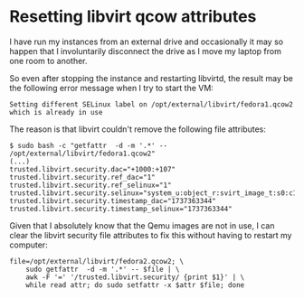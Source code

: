 # Resetting libvirt qcow attributes

I have run my instances from an external drive and occasionally it may so happen that I involuntarily disconnect the drive
as I move my laptop from one room to another.

So even after stopping the instance and restarting libvirtd, the result may be the following error message when I try
to start the VM:

```
Setting different SELinux label on /opt/external/libvirt/fedora1.qcow2 which is already in use
```

The reason is that libvirt couldn't remove the following file attributes:

```
$ sudo bash -c "getfattr  -d -m '.*' -- /opt/external/libvirt/fedora1.qcow2"
(...)
trusted.libvirt.security.dac="+1000:+107"
trusted.libvirt.security.ref_dac="1"
trusted.libvirt.security.ref_selinux="1"
trusted.libvirt.security.selinux="system_u:object_r:svirt_image_t:s0:c18,c447"
trusted.libvirt.security.timestamp_dac="1737363344"
trusted.libvirt.security.timestamp_selinux="1737363344"
```

Given that I absolutely know that the Qemu images are not in use, I can clear the libvirt security file attributes to
fix this without having to restart my computer:

```
file=/opt/external/libvirt/fedora2.qcow2; \
    sudo getfattr  -d -m '.*' -- $file | \
    awk -F '=' '/trusted.libvirt.security/ {print $1}' | \
    while read attr; do sudo setfattr -x $attr $file; done
```
